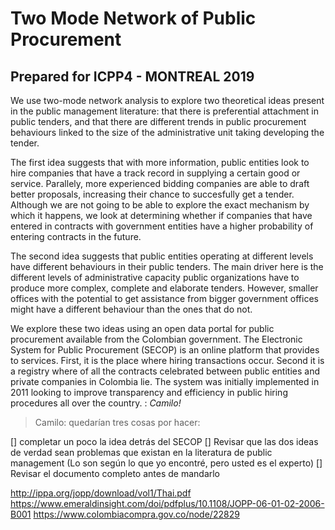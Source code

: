 
Two Mode Network of Public Procurement
======================================

## Prepared for ICPP4 - MONTREAL 2019

We use two-mode network analysis to explore two theoretical ideas present in the public management literature: that there is preferential attachment in public tenders, and that there are different trends in public procurement behaviours linked to the size of the administrative unit taking developing the tender. 

The first idea suggests that with more information, public entities look to hire companies that have a track record in supplying a certain good or service. Parallely, more experienced bidding companies are able to draft better proposals, increasing their chance to succesfully get a tender. Although we are not going to be able to explore the exact mechanism by which it happens, we look at determining whether if companies that have entered in contracts with government entities have a higher probability of entering contracts in the future. 

The second idea suggests that public entities operating at different levels have different behaviours in their public tenders. The main driver here is the different levels of administrative capacity public organizations have to produce more complex, complete and elaborate tenders. However, smaller offices with the potential to get assistance from bigger government offices might have a different behaviour than the ones that do not. 

We explore these two ideas using an open data portal for public procurement available from the Colombian government. The Electronic System for Public Procurement (SECOP) is an online platform that provides to services. First, it is the place where hiring transactions occur. Second it is a  registry where  of all the contracts celebrated between public entities and private companies in Colombia lie. The system was initially  implemented in 2011 looking to improve transparency and efficiency in public hiring procedures all over the country.  : *Camilo!*

> Camilo: quedarían tres cosas por hacer:

[] completar un poco la idea detrás del SECOP
[] Revisar que las dos ideas de verdad sean problemas que existan en la literatura de public management (Lo son según lo que yo encontré, pero usted es el experto)
[] Revisar el documento completo antes de mandarlo


http://ippa.org/jopp/download/vol1/Thai.pdf
https://www.emeraldinsight.com/doi/pdfplus/10.1108/JOPP-06-01-02-2006-B001
https://www.colombiacompra.gov.co/node/22829
